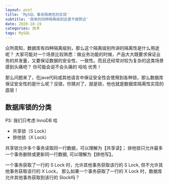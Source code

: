 ```yaml
---
layout: post
title: 'MySQL 事务隔离性的实现'
subtitle: '简单的四种隔离级别这里不做赘述'
date: 2020-10-19
categories: 技术
tags: MySQL
---
```


众所周知，数据库有四种隔离级别，那么这个隔离级别所讲的隔离性是什么用途呢？
大家可能对一个场景比较熟悉：做业务功能的时候，产品大大既要求保证业务的并发量，又要保证数据的安全性、一致性。而且还经常对较为复杂的这类场景感到头痛吧？
你可能会说不会头痛的 哈哈 优秀！

那么问题来了，在java代码或其他语言中保证安全性会使用到各种锁，那么数据库保证安全性的是什么呢？没错，你猜对了，就是锁，他也就是数据库隔离性实现的底层！

## 数据库锁的分类

  PS: 我们只考虑 InnoDB 哈
  - 共享锁（S Lock）
  - 排他锁（X Lock）

  共享锁允许多个事务读取同一行数据，可以理解为【共享读】；
  排他锁只允许最多一个事务删除或更新同一行数据, 可以理解为【排他写】。

一个事务获取了一行的 S Lock 时，允许其他事务获取该行的 S Lock, 但不允许其他事务获取该行的 X Lock，
那么如果一个事务获取了一行的 X Lock 时，数据库允许其他事务获取到该行的 Slock吗？
